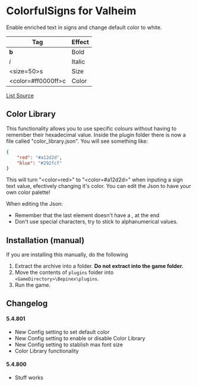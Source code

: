 # ColorfulSigns for Valheim

Enable enriched text in signs and change default color to white.

| Tag | Effect |
| ----------- | ----------- |
| <b>b</b> | Bold |
| <i>i</i> | Italic |
| <size=50>s</size> | Size |
| <color=#ff0000ff>c</color> | Color |

[List Source](https://docs.unity3d.com/Packages/com.unity.ugui@1.0/manual/StyledText.html)

## Color Library

This functionality allows you to use specific colours without having to remember their hexadecimal value.
Inside the plugin folder there is now a file called "color_library.json". You will see something like:

```json
{
    "red": "#a12d2d",
    "blue": "#292fcf"
}
```

This will turn "<color=red>" to "<color=#a12d2d>" when inputing a sign text value, efectively changing it's color.
You can edit the Json to have your own color palette!

When editing the Json:
- Remember that the last element doesn't have a , at the end
- Don't use special characters, try to stick to alphanumerical values.

## Installation (manual)

If you are installing this manually, do the following

1. Extract the archive into a folder. **Do not extract into the game folder.**
2. Move the contents of `plugins` folder into `<GameDirectory>\Bepinex\plugins`.
3. Run the game.

## Changelog
#### 5.4.801
- New Config setting to set default color
- New Config setting to enable or disable Color Library
- New Config setting to stablish max font size
- Color Library functionality
#### 5.4.800
- Stuff works
